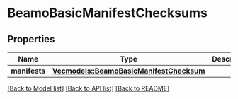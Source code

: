 # BeamoBasicManifestChecksums

## Properties

Name | Type | Description | Notes
------------ | ------------- | ------------- | -------------
**manifests** | [**Vec<models::BeamoBasicManifestChecksum>**](BeamoBasicManifestChecksum.md) |  | 

[[Back to Model list]](../README.md#documentation-for-models) [[Back to API list]](../README.md#documentation-for-api-endpoints) [[Back to README]](../README.md)


